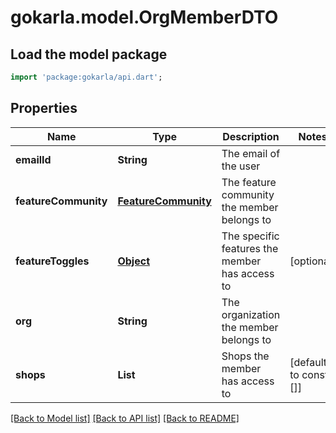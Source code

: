 # gokarla.model.OrgMemberDTO

## Load the model package
```dart
import 'package:gokarla/api.dart';
```

## Properties
Name | Type | Description | Notes
------------ | ------------- | ------------- | -------------
**emailId** | **String** | The email of the user | 
**featureCommunity** | [**FeatureCommunity**](FeatureCommunity.md) | The feature community the member belongs to | 
**featureToggles** | [**Object**](.md) | The specific features the member has access to | [optional] 
**org** | **String** | The organization the member belongs to | 
**shops** | **List<String>** | Shops the member has access to | [default to const []]

[[Back to Model list]](../README.md#documentation-for-models) [[Back to API list]](../README.md#documentation-for-api-endpoints) [[Back to README]](../README.md)


